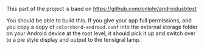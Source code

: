 This part of the project is baed on https://github.com/cnlohr/androidusbtest

You should be able to build this.  If you give your app full permissions, and you
copy a copy of `colorchord-android.conf` into the external storage folder on your
Android device at the root level, it should pick it up and switch over to a pie
style display and output to the tensigral lamp.

